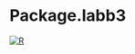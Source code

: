
<!-- README.md is generated from README.Rmd. Please edit that file -->

# Package.labb3

<!-- badges: start -->

[![R](https://github.com/Johhed15/Advanced_R/actions/workflows/r.yml/badge.svg)](https://github.com/Johhed15/Advanced_R/actions/workflows/r.yml)
<!-- badges: end -->

